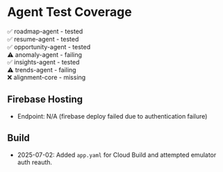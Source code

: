 # Agent Test Coverage

✅ roadmap-agent - tested  
✅ resume-agent - tested  
✅ opportunity-agent - tested  
⚠️ anomaly-agent - failing  
✅ insights-agent - tested  
⚠️ trends-agent - failing  
❌ alignment-core - missing  

## Firebase Hosting
- Endpoint: N/A (firebase deploy failed due to authentication failure)

## Build
- 2025-07-02: Added `app.yaml` for Cloud Build and attempted emulator auth reauth.

